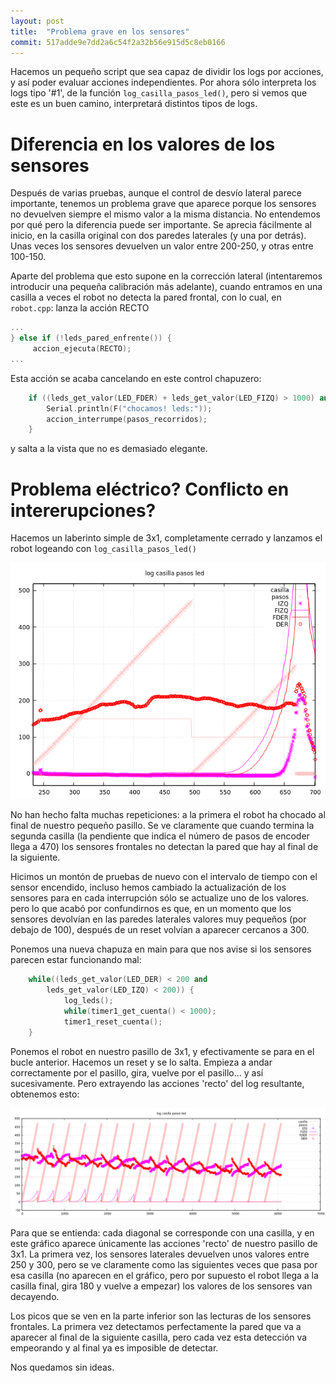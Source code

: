 ```yaml
---
layout: post
title:  "Problema grave en los sensores"
commit: 517adde9e7dd2a6c54f2a32b56e915d5c8eb0166
---
```


Hacemos un pequeño script que sea capaz de dividir los logs por acciones, y así
poder evaluar acciones independientes. Por ahora sólo interpreta los logs tipo
'#1', de la función `log_casilla_pasos_led()`, pero si vemos que este es un buen
camino, interpretará distintos tipos de logs.

# Diferencia en los valores de los sensores

Después de varias pruebas, aunque el control de desvío lateral parece importante,
tenemos un problema grave que aparece porque los sensores no devuelven siempre
el mismo valor a la misma distancia. No entendemos por qué pero la diferencia
puede ser importante. Se aprecia fácilmente al inicio, en la casilla original
con dos paredes laterales (y una por detrás). Unas veces los sensores devuelven
un valor entre 200-250, y otras entre 100-150.

Aparte del problema que esto supone en la corrección lateral (intentaremos introducir
una pequeña calibración más adelante), cuando entramos en una casilla a veces el robot
no detecta la pared frontal, con lo cual, en `robot.cpp`:  lanza la acción RECTO

```cpp
...
} else if (!leds_pared_enfrente()) {
     accion_ejecuta(RECTO);
...
```

Esta acción se acaba cancelando en este control chapuzero:
```cpp
    if ((leds_get_valor(LED_FDER) + leds_get_valor(LED_FIZQ) > 1000) and accion_get_radio() == RADIO_INFINITO) {
        Serial.println(F("chocamos! leds:"));
        accion_interrumpe(pasos_recorridos);
    }
```

y salta a la vista que no es demasiado elegante.

# Problema eléctrico? Conflicto en intererupciones?

Hacemos un laberinto simple de 3x1, completamente cerrado y lanzamos el robot logeando
con ```log_casilla_pasos_led()```

![choque](../assets/2019-03-17-choque.png)

No han hecho falta muchas repeticiones: a la primera el robot ha chocado al final de nuestro pequeño pasillo. Se ve
claramente que cuando termina la segunda casilla (la pendiente que indica el número de pasos de encoder llega a 470)
los sensores frontales no detectan la pared que hay al final de la siguiente.

Hicimos un montón de pruebas de nuevo con el intervalo de tiempo con el sensor encendido, incluso hemos cambiado
la actualización de los sensores para en cada interrupción sólo se actualize uno de los valores. pero lo que acabó por
confundirnos es que, en un momento que los sensores devolvían en las paredes laterales valores muy pequeños (por
debajo de 100), después de un reset volvían a aparecer cercanos a 300.

Ponemos una nueva chapuza en main para que nos avise si los sensores parecen estar funcionando mal:

```cpp
    while((leds_get_valor(LED_DER) < 200 and
        leds_get_valor(LED_IZQ) < 200)) {
            log_leds();
            while(timer1_get_cuenta() < 1000);
            timer1_reset_cuenta();
    }
```

Ponemos el robot en nuestro pasillo de 3x1, y efectivamente se para en el bucle anterior. Hacemos un reset y se lo salta.
Empieza a andar correctamente por el pasillo, gira, vuelve por el pasillo... y así sucesivamente.  Pero extrayendo las acciones 'recto' del log resultante, obtenemos esto:

![sin_ideas](../assets/2019-03-17-sin-ideas.png)

Para que se entienda: cada diagonal se corresponde con una casilla, y en este gráfico aparece únicamente las acciones 'recto' de nuestro pasillo de 3x1. La primera vez, los sensores laterales devuelven unos valores entre 250 y 300, pero
se ve claramente como las siguientes veces que pasa por esa casilla (no aparecen en el gráfico, pero por supuesto el robot llega a la casilla final, gira 180 y vuelve a empezar) los valores de los sensores van decayendo.

Los picos que se ven en la parte inferior son las lecturas de los sensores frontales. La primera vez detectamos perfectamente la pared que va a aparecer al final
de la siguiente casilla, pero cada vez esta detección va empeorando y al final ya es imposible de detectar.

Nos quedamos sin ideas.



